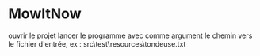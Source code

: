 # MowItNow

ouvrir le projet
lancer le programme avec comme argument le chemin vers le fichier d'entrée, ex : src\test\resources\tondeuse.txt
